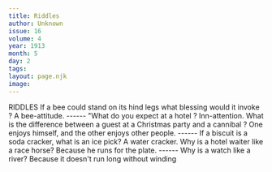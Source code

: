 ```yaml
---
title: Riddles
author: Unknown
issue: 16
volume: 4
year: 1913
month: 5
day: 2
tags:
layout: page.njk
image:
---
```

RIDDLES      If a bee could stand on its hind legs what blessing would it invoke ?   A bee-attitude.    ------   "What do you expect at a hotel ? Inn-attention.   What is the difference between a guest at a Christmas party and a cannibal ?   One enjoys himself, and the other enjoys other people.   ------   If a biscuit is a soda cracker, what is   an ice pick?   A water cracker.   Why is a hotel waiter like a race horse? Because he runs for the plate.   ------   Why is a watch like a river?      Because it doesn't run long without winding   
